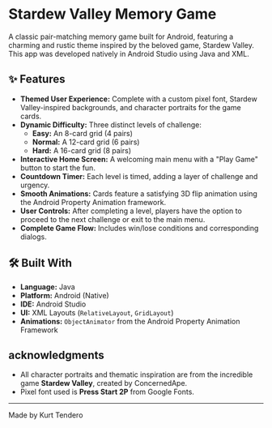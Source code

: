 # Stardew Valley Memory Game


A classic pair-matching memory game built for Android, featuring a charming and rustic theme inspired by the beloved game, Stardew Valley. This app was developed natively in Android Studio using Java and XML.

## ✨ Features

* **Themed User Experience:** Complete with a custom pixel font, Stardew Valley-inspired backgrounds, and character portraits for the game cards.
* **Dynamic Difficulty:** Three distinct levels of challenge:
    * **Easy:** An 8-card grid (4 pairs)
    * **Normal:** A 12-card grid (6 pairs)
    * **Hard:** A 16-card grid (8 pairs)
* **Interactive Home Screen:** A welcoming main menu with a "Play Game" button to start the fun.
* **Countdown Timer:** Each level is timed, adding a layer of challenge and urgency.
* **Smooth Animations:** Cards feature a satisfying 3D flip animation using the Android Property Animation framework.
* **User Controls:** After completing a level, players have the option to proceed to the next challenge or exit to the main menu.
* **Complete Game Flow:** Includes win/lose conditions and corresponding dialogs.

## 🛠️ Built With

* **Language:** Java
* **Platform:** Android (Native)
* **IDE:** Android Studio
* **UI:** XML Layouts (`RelativeLayout`, `GridLayout`)
* **Animations:** `ObjectAnimator` from the Android Property Animation Framework

##  acknowledgments

* All character portraits and thematic inspiration are from the incredible game **Stardew Valley**, created by ConcernedApe.
* Pixel font used is **Press Start 2P** from Google Fonts.

---
Made by Kurt Tendero